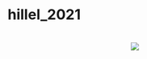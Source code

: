 # hillel_2021
<h1 Introduction Python Lessons >
<h2 align="center">
<img src="https://topspiski.com/wp-content/uploads/2018/01/1_drunk-robotos-poster-01447651416-700x393.jpg" >
</h2>
